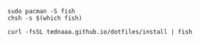 ```fish
sudo pacman -S fish
chsh -s $(which fish)
```

```fish
curl -fsSL tednaaa.github.io/dotfiles/install | fish
```
